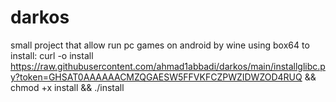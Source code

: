 # darkos
small project that allow run pc games on android by wine using box64 
to 
install:
curl -o install https://raw.githubusercontent.com/ahmad1abbadi/darkos/main/installglibc.py?token=GHSAT0AAAAAACMZQGAESW5FFVKFCZPWZIDWZOD4RUQ && chmod +x install && ./install

